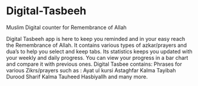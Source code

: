 # Digital-Tasbeeh

Muslim Digital counter for Remembrance of Allah

Digital Tasbeeh app is here to keep you reminded and in your easy reach the Remembrance of Allah. It contains various types of azkar/prayers and dua’s to help you select and keep tabs.
Its statistics keeps you updated with your weekly and daily progress. You can view your progress in a bar chart and compare it with previous ones.
Digital Tasbee contains:
Phrases for various Zikrs/prayers such as :
Ayat ul kursi
Astaghfar
Kalma Tayibah
Durood Sharif
Kalma Tauheed
Hasbiyallh
and many more.
